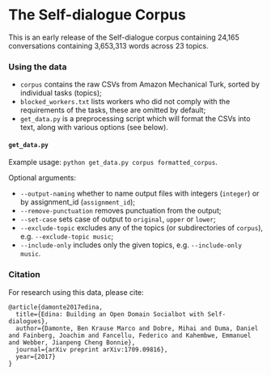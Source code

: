 # The Self-dialogue Corpus
This is an early release of the Self-dialogue corpus containing 24,165 conversations containing 3,653,313 words across 23 topics.

### Using the data
* `corpus` contains the raw CSVs from Amazon Mechanical Turk, sorted by individual tasks (topics);
* `blocked_workers.txt` lists workers who did not comply with the requirements of the tasks, these are omitted by default;
* `get_data.py` is a preprocessing script which will format the CSVs into text, along with various options (see below).

#### `get_data.py`
Example usage: `python get_data.py corpus formatted_corpus`.

Optional arguments:
* `--output-naming` whether to name output files with integers (`integer`) or by assignment_id (`assignment_id`);
* `--remove-punctuation` removes punctuation from the output;
* `--set-case` sets case of output to `original`, `upper` or `lower`;
* `--exclude-topic` excludes any of the topics (or subdirectories of `corpus`), e.g. `--exclude-topic music`;
* `--include-only` includes only the given topics, e.g. `--include-only music`.

### Citation
For research using this data, please cite:
```
@article{damonte2017edina,
  title={Edina: Building an Open Domain Socialbot with Self-dialogues},
  author={Damonte, Ben Krause Marco and Dobre, Mihai and Duma, Daniel and Fainberg, Joachim and Fancellu, Federico and Kahembwe, Emmanuel and Webber, Jianpeng Cheng Bonnie},
  journal={arXiv preprint arXiv:1709.09816},
  year={2017}
}
```
